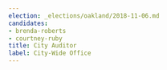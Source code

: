 ```yaml
---
election: _elections/oakland/2018-11-06.md
candidates:
- brenda-roberts
- courtney-ruby
title: City Auditor
label: City-Wide Office
---
```

